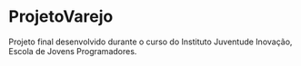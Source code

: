 # ProjetoVarejo
Projeto final desenvolvido durante o curso do Instituto Juventude Inovação, Escola de Jovens Programadores.
